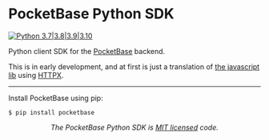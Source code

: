 # PocketBase Python SDK

[![Python 3.7|3.8|3.9|3.10](https://github.com/vaphes/pocketbase/actions/workflows/python-versions.yml/badge.svg)](https://github.com/vaphes/pocketbase/actions/workflows/python-versions.yml)

Python client SDK for the <a href="https://pocketbase.io/">PocketBase</a> backend.

This is in early development, and at first is just a translation of <a href="https://github.com/pocketbase/js-sdk">the javascript lib</a> using <a href="https://github.com/encode/httpx/">HTTPX</a>.

---

Install PocketBase using pip:

```shell
$ pip install pocketbase
```

<p align="center"><i>The PocketBase Python SDK is <a href="https://github.com/vaphes/pocketbase/blob/master/LICENCE.txt">MIT licensed</a> code.</p>